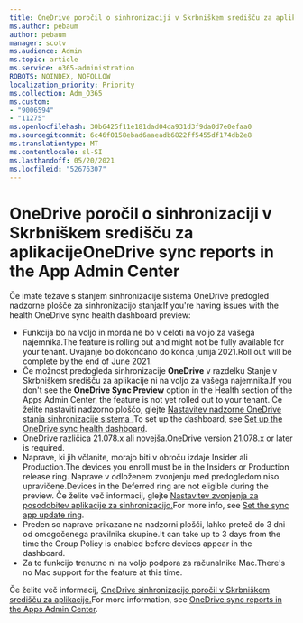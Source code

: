 ```yaml
---
title: OneDrive poročil o sinhronizaciji v Skrbniškem središču za aplikacije
ms.author: pebaum
author: pebaum
manager: scotv
ms.audience: Admin
ms.topic: article
ms.service: o365-administration
ROBOTS: NOINDEX, NOFOLLOW
localization_priority: Priority
ms.collection: Adm_O365
ms.custom:
- "9006594"
- "11275"
ms.openlocfilehash: 30b6425f11e181dad04da931d3f9da0d7e0efaa0
ms.sourcegitcommit: 6c46f0158ebad6aaeadb6822ff5455df174db2e8
ms.translationtype: MT
ms.contentlocale: sl-SI
ms.lasthandoff: 05/20/2021
ms.locfileid: "52676307"
---
```

# <a name="onedrive-sync-reports-in-the-app-admin-center"></a><span data-ttu-id="320d3-102">OneDrive poročil o sinhronizaciji v Skrbniškem središču za aplikacije</span><span class="sxs-lookup"><span data-stu-id="320d3-102">OneDrive sync reports in the App Admin Center</span></span>

<span data-ttu-id="320d3-103">Če imate težave s stanjem sinhronizacije sistema OneDrive predogled nadzorne plošče za sinhronizacijo stanja:</span><span class="sxs-lookup"><span data-stu-id="320d3-103">If you're having issues with the health OneDrive sync health dashboard preview:</span></span>

- <span data-ttu-id="320d3-104">Funkcija bo na voljo in morda ne bo v celoti na voljo za vašega najemnika.</span><span class="sxs-lookup"><span data-stu-id="320d3-104">The feature is rolling out and might not be fully available for your tenant.</span></span> <span data-ttu-id="320d3-105">Uvajanje bo dokončano do konca junija 2021.</span><span class="sxs-lookup"><span data-stu-id="320d3-105">Roll out will be complete by the end of June 2021.</span></span>
- <span data-ttu-id="320d3-106">Če možnost predogleda sinhronizacije **OneDrive** v razdelku Stanje v Skrbniškem središču za aplikacije ni na voljo za vašega najemnika.</span><span class="sxs-lookup"><span data-stu-id="320d3-106">If you don't see the **OneDrive Sync Preview** option in the Health section of the Apps Admin Center, the feature is not yet rolled out to your tenant.</span></span> <span data-ttu-id="320d3-107">Če želite nastaviti nadzorno ploščo, glejte [Nastavitev nadzorne OneDrive stanja sinhronizacije sistema .](/OneDrive/sync-health#set-up-the-onedrive-sync-health-dashboard)</span><span class="sxs-lookup"><span data-stu-id="320d3-107">To set up the dashboard, see [Set up the OneDrive sync health dashboard](/OneDrive/sync-health#set-up-the-onedrive-sync-health-dashboard).</span></span>
- <span data-ttu-id="320d3-108">OneDrive različica 21.078.x ali novejša.</span><span class="sxs-lookup"><span data-stu-id="320d3-108">OneDrive version 21.078.x or later is required.</span></span>
- <span data-ttu-id="320d3-109">Naprave, ki jih včlanite, morajo biti v obroču izdaje Insider ali Production.</span><span class="sxs-lookup"><span data-stu-id="320d3-109">The devices you enroll must be in the Insiders or Production release ring.</span></span> <span data-ttu-id="320d3-110">Naprave v odloženem zvonjenju med predogledom niso upravičene.</span><span class="sxs-lookup"><span data-stu-id="320d3-110">Devices in the Deferred ring are not eligible during the preview.</span></span> <span data-ttu-id="320d3-111">Če želite več informacij, glejte [Nastavitev zvonjenja za posodobitev aplikacije za sinhronizacijo.](/OneDrive/use-group-policy#set-the-sync-app-update-ring)</span><span class="sxs-lookup"><span data-stu-id="320d3-111">For more info, see [Set the sync app update ring](/OneDrive/use-group-policy#set-the-sync-app-update-ring).</span></span>
- <span data-ttu-id="320d3-112">Preden so naprave prikazane na nadzorni plošči, lahko preteč do 3 dni od omogočenega pravilnika skupine.</span><span class="sxs-lookup"><span data-stu-id="320d3-112">It can take up to 3 days from the time the Group Policy is enabled before devices appear in the dashboard.</span></span>
- <span data-ttu-id="320d3-113">Za to funkcijo trenutno ni na voljo podpora za računalnike Mac.</span><span class="sxs-lookup"><span data-stu-id="320d3-113">There's no Mac support for the feature at this time.</span></span>

<span data-ttu-id="320d3-114">Če želite več informacij, [OneDrive sinhronizacijo poročil v Skrbniškem središču za aplikacije.](/OneDrive/sync-health)</span><span class="sxs-lookup"><span data-stu-id="320d3-114">For more information, see [OneDrive sync reports in the Apps Admin Center](/OneDrive/sync-health).</span></span>